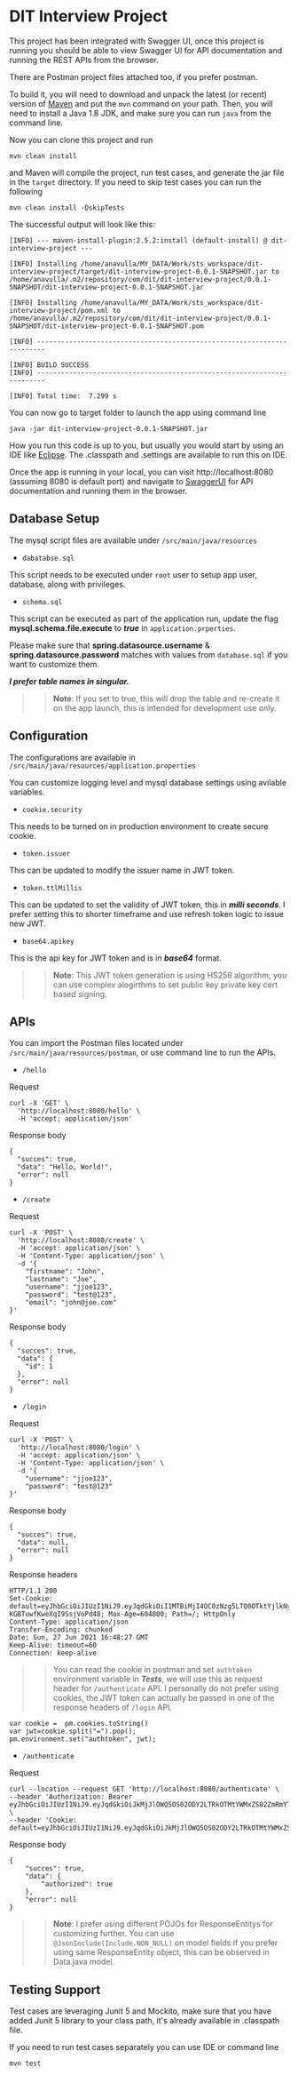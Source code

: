 # DIT Interview Project


This project has been integrated with Swagger UI, once this project is running you should be able to view Swagger UI for API documentation and running the REST APIs from the browser. 

There are Postman project files attached too, if you prefer postman.

To build it, you will need to download and unpack the latest (or recent) version of [Maven](https://maven.apache.org/download.cgi) and put the `mvn` command on your path.
Then, you will need to install a Java 1.8 JDK, and make sure you can run `java` from the command line.

Now you can clone this project and run 
```
mvn clean install
```
and Maven will compile the project, run test cases, and generate the jar file in the `target` directory. If you need to skip test cases you can run the following
```
mvn clean install -DskipTests
```

The successful output will look like this:

```
[INFO] --- maven-install-plugin:2.5.2:install (default-install) @ dit-interview-project ---

[INFO] Installing /home/anavulla/MY_DATA/Work/sts_workspace/dit-interview-project/target/dit-interview-project-0.0.1-SNAPSHOT.jar to /home/anavulla/.m2/repository/com/dit/dit-interview-project/0.0.1-SNAPSHOT/dit-interview-project-0.0.1-SNAPSHOT.jar

[INFO] Installing /home/anavulla/MY_DATA/Work/sts_workspace/dit-interview-project/pom.xml to /home/anavulla/.m2/repository/com/dit/dit-interview-project/0.0.1-SNAPSHOT/dit-interview-project-0.0.1-SNAPSHOT.pom

[INFO] ------------------------------------------------------------------------

[INFO] BUILD SUCCESS
[INFO] ------------------------------------------------------------------------

[INFO] Total time:  7.299 s
```

You can now go to target folder to launch the app using command line
```
java -jar dit-interview-project-0.0.1-SNAPSHOT.jar
```
How you run this code is up to you, but usually you would start by using an IDE like [Eclipse](https://eclipse.org/ide/). The .classpath and .settings are available to run this on IDE.

Once the app is running in your local, you can visit http://localhost:8080 (assuming 8080 is default port) and navigate to [SwaggerUI](http://localhost:8080/swagger-ui.html) for API documentation and running them in the browser.


## Database Setup

The mysql script files are available under  `/src/main/java/resources` 
* `dabatabse.sql`

This script needs to be executed under `root` user to setup app user, database, along with privileges.

* `schema.sql`

This script can be executed as part of the application run, update the flag **mysql.schema.file.execute** to ***true*** in `application.prperties`.

Please make sure that **spring.datasource.username** & **spring.datasource.password** matches with values from `database.sql` if you want to customize them.

***I prefer table names in singular.***

>> **Note**: If you set to true, this will drop the table and re-create it on the app launch, this is intended for development use only.

## Configuration

The configurations are available in `/src/main/java/resources/application.properties`

You can customize logging level and mysql database settings using avilable variables.

* `cookie.security`

This needs to be turned on in production environment to create secure cookie.

* `token.issuer`

This can be updated to modify the issuer name in JWT token.

* `token.ttlMillis`

This can be updated to set the validity of JWT token, this in ***milli seconds***. I prefer setting this to shorter timeframe and use refresh token logic to issue new JWT.

* `base64.apikey`

This is the api key for JWT token and is in ***base64*** format. 

>> **Note**: This JWT token generation is using HS256 algorithm, you can use complex alogirthms to set public key private key cert based signing.


## APIs

You can import the Postman files located under `/src/main/java/resources/postman`, or use command line to run the APIs.

* `/hello`

Request
```
curl -X 'GET' \
  'http://localhost:8080/hello' \
  -H 'accept: application/json'

```
Response body
```
{
  "succes": true,
  "data": "Hello, World!",
  "error": null
}
```

* `/create`

Request
```
curl -X 'POST' \
  'http://localhost:8080/create' \
  -H 'accept: application/json' \
  -H 'Content-Type: application/json' \
  -d '{
    "firstname": "John",
    "lastname": "Joe",
    "username": "jjoe123",
    "password": "test@123",
    "email": "john@joe.com"
}'
```
	
Response body
```
{
  "succes": true,
  "data": {
    "id": 1
  },
  "error": null
}
```

* `/login`

Request
```
curl -X 'POST' \
  'http://localhost:8080/login' \
  -H 'accept: application/json' \
  -H 'Content-Type: application/json' \
  -d '{
    "username": "jjoe123",
    "password": "test@123"
}'
```

Response body
```
{
  "succes": true,
  "data": null,
  "error": null
}
```
Response headers
```
HTTP/1.1 200
Set-Cookie: default=eyJhbGciOiJIUzI1NiJ9.eyJqdGkiOiI1MTBiMjI4OC0zNzg5LTQ0OTktYjlkNy1kMDUyZTNiYTYzODYiLCJpYXQiOjE2MjQ4MTI1MDcsInN1YiI6Impqb2UxMjMiLCJpc3MiOiJkaXQtYXBpIiwiZXhwIjoxNjI0ODEyNTE3fQ.Da7cJtJjsst4dsFAnsh-KGBTuwfKweXqI9SsjVoPd48; Max-Age=604800; Path=/; HttpOnly
Content-Type: application/json
Transfer-Encoding: chunked
Date: Sun, 27 Jun 2021 16:48:27 GMT
Keep-Alive: timeout=60
Connection: keep-alive
```

>> You can read the cookie in postman and set `authtoken` environment variable in ***Tests***, we will use this as request header for `/authenticate` API. I personally do not prefer using cookies, the JWT token can actually be passed in one of the response headers of `/login` API.
```
var cookie =  pm.cookies.toString()
var jwt=cookie.split("=").pop();
pm.environment.set("authtoken", jwt);
```

* `/authenticate`

Request

```
curl --location --request GET 'http://localhost:8080/authenticate' \
--header 'Authorization: Bearer eyJhbGciOiJIUzI1NiJ9.eyJqdGkiOiJkMjJlOWQ5OS02ODY2LTRkOTMtYWMxZS02ZmRmYTU3M2YwMzUiLCJpYXQiOjE2MjQ4MTQ0MDQsInN1YiI6Impqb2UxMjMiLCJpc3MiOiJkaXQtYXBpIiwiZXhwIjoxNjI0ODE0NDE0fQ.7t7gRxTdTZYMhO6QJA6UZP9KRsPGJv_5v2qQZJSNAyg' \
--header 'Cookie: default=eyJhbGciOiJIUzI1NiJ9.eyJqdGkiOiJkMjJlOWQ5OS02ODY2LTRkOTMtYWMxZS02ZmRmYTU3M2YwMzUiLCJpYXQiOjE2MjQ4MTQ0MDQsInN1YiI6Impqb2UxMjMiLCJpc3MiOiJkaXQtYXBpIiwiZXhwIjoxNjI0ODE0NDE0fQ.7t7gRxTdTZYMhO6QJA6UZP9KRsPGJv_5v2qQZJSNAyg'
```

Response body

```
{
    "succes": true,
    "data": {
        "authorized": true
    },
    "error": null
}
```

>> **Note**: I prefer using different POJOs for ResponseEntitys for customizing further. You can use `@JsonInclude(Include.NON_NULL)` on model fields if you prefer using same ResponseEntity object, this can be observed in Data.java model.


## Testing Support
Test cases are leveraging Junit 5 and Mockito, make sure that you have added Junit 5 library to your class path, it's already available in .classpath file.

If you need to run test cases separately you can use IDE or command line
```
mvn test
```
